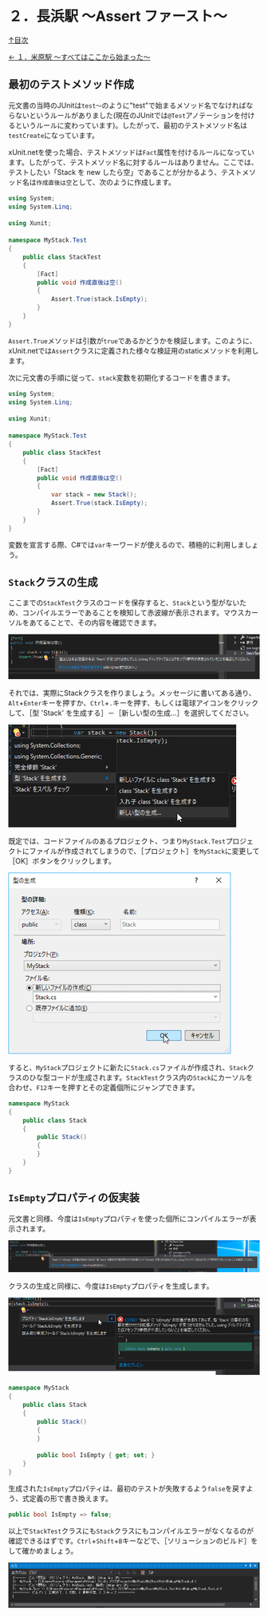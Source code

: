 ２．長浜駅 ～Assert ファースト～
=====

[↑目次](../README.md "目次")

[← １．米原駅 ～すべてはここから始まった～](01.md "１．米原駅 ～すべてはここから始まった～")

最初のテストメソッド作成
-----

元文書の当時のJUnitは`test～`のように"test"で始まるメソッド名でなければならないというルールがありました(現在のJUnitでは`@Test`アノテーションを付けるというルールに変わっています)。したがって、最初のテストメソッド名は`testCreate`になっています。

xUnit\.netを使った場合、テストメソッドは`Fact`属性を付けるルールになっています。したがって、テストメソッド名に対するルールはありません。ここでは、テストしたい「Stack を new したら空」であることが分かるよう、テストメソッド名は`作成直後は空`として、次のように作成します。

```csharp
using System;
using System.Linq;

using Xunit;

namespace MyStack.Test
{
    public class StackTest
    {
        [Fact]
        public void 作成直後は空()
        {
            Assert.True(stack.IsEmpty);
        }
    }
}
```

`Assert.True`メソッドは引数が`true`であるかどうかを検証します。このように、xUnit\.netでは`Assert`クラスに定義された様々な検証用のstaticメソッドを利用します。

次に元文書の手順に従って、`stack`変数を初期化するコードを書きます。

```csharp
using System;
using System.Linq;

using Xunit;

namespace MyStack.Test
{
    public class StackTest
    {
        [Fact]
        public void 作成直後は空()
        {
            var stack = new Stack();
            Assert.True(stack.IsEmpty);
        }
    }
}
```

変数を宣言する際、C#では`var`キーワードが使えるので、積極的に利用しましょう。


`Stack`クラスの生成
-----

ここまでの`StackTest`クラスのコードを保存すると、`Stack`という型がないため、コンパイルエラーであることを検知して赤波線が表示されます。マウスカーソルをあてることで、その内容を確認できます。

![コンパイルエラーの表示](images/02-01.png)

それでは、実際にStackクラスを作りましょう。メッセージに書いてある通り、`Alt`+`Enter`キーを押すか、`Ctrl`+`.`キーを押す、もしくは電球アイコンをクリックして、［型 'Stack' を生成する］－［新しい型の生成…］を選択してください。

![型`Stack`の生成](images/02-02.png)

既定では、コードファイルのあるプロジェクト、つまり`MyStack.Test`プロジェクトにファイルが作成されてしまうので、［プロジェクト］を`MyStack`に変更して［OK］ボタンをクリックします。

![プロジェクトの指定](images/02-03.png)

すると、`MyStack`プロジェクトに新たに`Stack.cs`ファイルが作成され、`Stack`クラスのひな型コードが生成されます。`StackTest`クラス内の`Stack`にカーソルを合わせ、`F12`キーを押すとその定義個所にジャンプできます。

```csharp
namespace MyStack
{
    public class Stack
    {
        public Stack()
        {
        }
    }
}
```

`IsEmpty`プロパティの仮実装
-----

元文書と同様、今度は`IsEmpty`プロパティを使った個所にコンパイルエラーが表示されます。

![IsEmptyプロパティの不足エラー](images/02-04.png)

クラスの生成と同様に、今度は`IsEmpty`プロパティを生成します。

![IsEmptyプロパティの不足エラー](images/02-05.png)

```csharp
namespace MyStack
{
    public class Stack
    {
        public Stack()
        {
        }

        public bool IsEmpty { get; set; }
    }
}
```

生成された`IsEmpty`プロパティは、最初のテストが失敗するよう`false`を戻すよう、式定義の形で書き換えます。

```csharp
public bool IsEmpty => false;
```

以上で`StackTest`クラスにも`Stack`クラスにもコンパイルエラーがなくなるのが確認できるはずです。`Ctrl`+`Shift`+`B`キーなどで、［ソリューションのビルド］をして確かめましょう。

![ビルド結果](images/02-06.png)